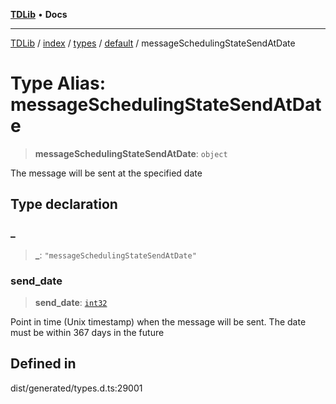 [**TDLib**](../../../../../../README.md) • **Docs**

***

[TDLib](../../../../../../modules.md) / [index](../../../../../README.md) / [types](../../../README.md) / [default](../README.md) / messageSchedulingStateSendAtDate

# Type Alias: messageSchedulingStateSendAtDate

> **messageSchedulingStateSendAtDate**: `object`

The message will be sent at the specified date

## Type declaration

### \_

> **\_**: `"messageSchedulingStateSendAtDate"`

### send\_date

> **send\_date**: [`int32`](int32-1.md)

Point in time (Unix timestamp) when the message will be sent. The date must be within 367 days in the future

## Defined in

dist/generated/types.d.ts:29001
